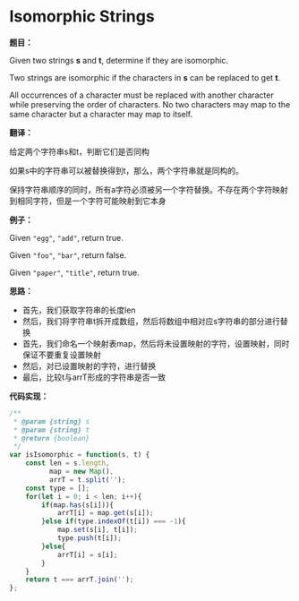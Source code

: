 # Isomorphic Strings

**题目：**

Given two strings **s** and **t**, determine if they are isomorphic.

Two strings are isomorphic if the characters in **s** can be replaced to get **t**.

All occurrences of a character must be replaced with another character while preserving the order of characters. No two characters may map to the same character but a character may map to itself.

**翻译：**

给定两个字符串s和t，判断它们是否同构

如果s中的字符串可以被替换得到t，那么，两个字符串就是同构的。

保持字符串顺序的同时，所有a字符必须被另一个字符替换。不存在两个字符映射到相同字符，但是一个字符可能映射到它本身

**例子：**

Given `"egg"`, `"add"`, return true.

Given `"foo"`, `"bar"`, return false.

Given `"paper"`, `"title"`, return true.

**思路：**

* 首先，我们获取字符串的长度len
* 然后，我们将字符串t拆开成数组，然后将数组中相对应s字符串的部分进行替换
* 首先，我们命名一个映射表map，然后将未设置映射的字符，设置映射，同时保证不要重复设置映射
* 然后，对已设置映射的字符，进行替换
* 最后，比较t与arrT形成的字符串是否一致

**代码实现：**

```javascript
/**
 * @param {string} s
 * @param {string} t
 * @return {boolean}
 */
var isIsomorphic = function(s, t) {
    const len = s.length, 
          map = new Map(),
          arrT = t.split('');
    const type = [];
    for(let i = 0; i < len; i++){
        if(map.has(s[i])){
            arrT[i] = map.get(s[i]);
        }else if(type.indexOf(t[i]) === -1){
            map.set(s[i], t[i]);
            type.push(t[i]);
        }else{
            arrT[i] = s[i];
        }
    }
    return t === arrT.join('');
};
```

